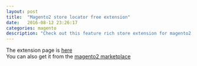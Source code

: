 ```yaml
---
layout: post
title:  "Magento2 store locator free extension"
date:   2016-08-12 23:26:17
categories: magento
description: "Check out this feature rich store extension for magento2 (free)"
---
```

The extension page is <a href="http://claudiucreanga.me/magento2-store-locator-stockists-extension/">here</a><br />
You can also get it from the <a href="https://marketplace.magento.com/limesharp-stockists.html">magento2 marketplace</a>